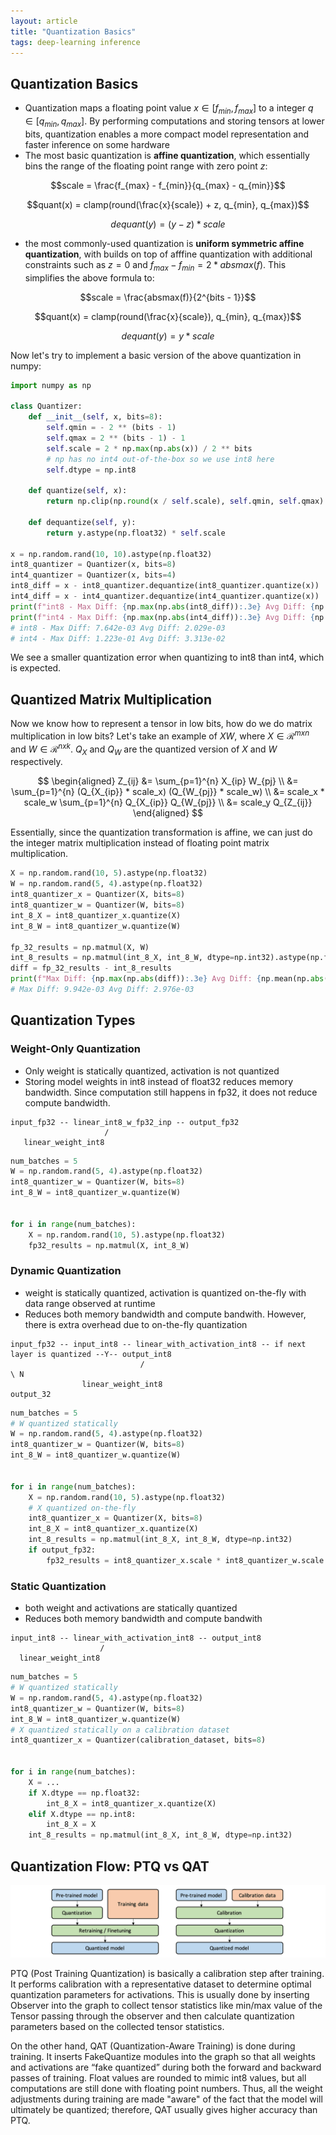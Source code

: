 ```yaml
---
layout: article
title: "Quantization Basics"
tags: deep-learning inference
---
```


## Quantization Basics

- Quantization maps a floating point value $x \in [f_{min}, f_{max}]$ to a integer $q \in [q_{min}, q_{max}]$. By performing computations and storing tensors at lower bits, quantization enables a more compact model representation and faster inference on some hardware
- The most basic quantization is **affine quantization**, which essentially bins the range of the floating point range with zero point $z$:

$$scale = \frac{f_{max} - f_{min}}{q_{max} - q_{min}}$$

$$quant(x) = clamp(round(\frac{x}{scale}) + z, q_{min}, q_{max})$$

$$dequant(y) = (y - z) * scale$$

- the most commonly-used quantization is **uniform symmetric affine quantization**, with builds on top of afffine quantization with additional constraints such as $z = 0$ and $f_{max} - f_{min} = 2 * absmax(f)$. This simplifies the above formula to:

$$scale = \frac{absmax(f)}{2^{bits - 1}}$$

$$quant(x) = clamp(round(\frac{x}{scale}), q_{min}, q_{max})$$

$$dequant(y) = y * scale$$

Now let's try to implement a basic version of the above quantization in numpy:

```python
import numpy as np

class Quantizer:
    def __init__(self, x, bits=8):
        self.qmin = - 2 ** (bits - 1)
        self.qmax = 2 ** (bits - 1) - 1
        self.scale = 2 * np.max(np.abs(x)) / 2 ** bits
        # np has no int4 out-of-the-box so we use int8 here
        self.dtype = np.int8

    def quantize(self, x):
        return np.clip(np.round(x / self.scale), self.qmin, self.qmax).astype(self.dtype)

    def dequantize(self, y):
        return y.astype(np.float32) * self.scale

x = np.random.rand(10, 10).astype(np.float32)
int8_quantizer = Quantizer(x, bits=8)
int4_quantizer = Quantizer(x, bits=4)
int8_diff = x - int8_quantizer.dequantize(int8_quantizer.quantize(x))
int4_diff = x - int4_quantizer.dequantize(int4_quantizer.quantize(x))
print(f"int8 - Max Diff: {np.max(np.abs(int8_diff)):.3e} Avg Diff: {np.mean(np.abs(int8_diff)):.3e}")
print(f"int4 - Max Diff: {np.max(np.abs(int4_diff)):.3e} Avg Diff: {np.mean(np.abs(int4_diff)):.3e}")
# int8 - Max Diff: 7.642e-03 Avg Diff: 2.029e-03
# int4 - Max Diff: 1.223e-01 Avg Diff: 3.313e-02
```

We see a smaller quantization error when quantizing to int8 than int4, which is expected.


## Quantized Matrix Multiplication

Now we know how to represent a tensor in low bits, how do we do matrix multiplication in low bits?  Let's take an example of $XW$, where $X \in \mathcal{R}^{m x n}$ and $W \in \mathcal{R}^{n x k}$. $Q_{X}$ and $Q_{W}$ are the quantized version of $X$ and $W$ respectively.

$$
\begin{aligned} 
Z_{ij} &= \sum_{p=1}^{n} X_{ip} W_{pj} \\
&= \sum_{p=1}^{n} (Q_{X_{ip}} * scale_x) (Q_{W_{pj}} * scale_w) \\
&= scale_x * scale_w \sum_{p=1}^{n} Q_{X_{ip}} Q_{W_{pj}} \\
&= scale_y Q_{Z_{ij}}
\end{aligned}
$$

Essentially, since the quantization transformation is affine, we can just do the integer matrix multiplication instead of floating point matrix multiplication.

```python
X = np.random.rand(10, 5).astype(np.float32)
W = np.random.rand(5, 4).astype(np.float32)
int8_quantizer_x = Quantizer(X, bits=8)
int8_quantizer_w = Quantizer(W, bits=8)
int_8_X = int8_quantizer_x.quantize(X)
int_8_W = int8_quantizer_w.quantize(W)

fp_32_results = np.matmul(X, W)
int_8_results = np.matmul(int_8_X, int_8_W, dtype=np.int32).astype(np.float32) * int8_quantizer_x.scale * int8_quantizer_w.scale
diff = fp_32_results - int_8_results
print(f"Max Diff: {np.max(np.abs(diff)):.3e} Avg Diff: {np.mean(np.abs(diff)):.3e}")
# Max Diff: 9.942e-03 Avg Diff: 2.976e-03
```

## Quantization Types

### Weight-Only Quantization

- Only weight is statically quantized, activation is not quantized
- Storing model weights in int8 instead of float32 reduces memory bandwidth. Since computation still happens in fp32, it does not reduce compute bandwidth.

```
input_fp32 -- linear_int8_w_fp32_inp -- output_fp32
                     /
   linear_weight_int8
```

```python
num_batches = 5
W = np.random.rand(5, 4).astype(np.float32)
int8_quantizer_w = Quantizer(W, bits=8)
int_8_W = int8_quantizer_w.quantize(W)


for i in range(num_batches):
    X = np.random.rand(10, 5).astype(np.float32)
    fp32_results = np.matmul(X, int_8_W)
```


### Dynamic Quantization

- weight is statically quantized, activation is quantized on-the-fly with data range observed at runtime
- Reduces both memory bandwidth and compute bandwith. However, there is extra overhead due to on-the-fly quantization

 ```
input_fp32 -- input_int8 -- linear_with_activation_int8 -- if next layer is quantized --Y-- output_int8
                              /                                          \ N
                 linear_weight_int8                                     output_32
```

```python
num_batches = 5
# W quantized statically
W = np.random.rand(5, 4).astype(np.float32)
int8_quantizer_w = Quantizer(W, bits=8)
int_8_W = int8_quantizer_w.quantize(W)


for i in range(num_batches):
    X = np.random.rand(10, 5).astype(np.float32)
    # X quantized on-the-fly
    int8_quantizer_x = Quantizer(X, bits=8)
    int_8_X = int8_quantizer_x.quantize(X)
    int_8_results = np.matmul(int_8_X, int_8_W, dtype=np.int32)
    if output_fp32:
        fp32_results = int8_quantizer_x.scale * int8_quantizer_w.scale * int_8_results.asdtype(np.float32)
```

### Static Quantization 

- both weight and activations are statically quantized
- Reduces both memory bandwidth and compute bandwith

```
input_int8 -- linear_with_activation_int8 -- output_int8
                    /
  linear_weight_int8
```

```python
num_batches = 5
# W quantized statically
W = np.random.rand(5, 4).astype(np.float32)
int8_quantizer_w = Quantizer(W, bits=8)
int_8_W = int8_quantizer_w.quantize(W)
# X quantized statically on a calibration dataset
int8_quantizer_x = Quantizer(calibration_dataset, bits=8)


for i in range(num_batches):
    X = ...
    if X.dtype == np.float32:
        int_8_X = int8_quantizer_x.quantize(X)
    elif X.dtype == np.int8:
        int_8_X = X
    int_8_results = np.matmul(int_8_X, int_8_W, dtype=np.int32)
```


## Quantization Flow: PTQ vs QAT

![qat_ptq](/assets/images/posts/quantization/qat_ptq.png)

PTQ (Post Training Quantization) is basically a calibration step after training. It performs calibration with a representative dataset to determine optimal quantization parameters for activations. This is usually done by inserting Observer into the graph to collect tensor statistics like min/max value of the Tensor passing through the observer and then calculate quantization parameters based on the collected tensor statistics.

On the other hand, QAT (Quantization-Aware Training) is done during training. It inserts FakeQuantize modules into the graph so that all weights and activations are “fake quantized” during both the forward and backward passes of training. Float values are rounded to mimic int8 values, but all computations are still done with floating point numbers. Thus, all the weight adjustments during training are made "aware" of the fact that the model will ultimately be quantized; therefore, QAT usually gives higher accuracy than PTQ.
